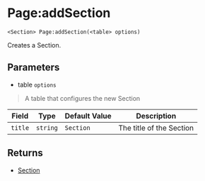 # Page:addSection
```
<Section> Page:addSection(<table> options)
```
Creates a Section.

## Parameters
* table `options`
> A table that configures the new Section

| Field   | Type     | Default Value | Description              |
| ------- | -------- | ------------- | ------------------------ |
| `title` | `string` | `Section`     | The title of the Section |

## Returns
* [Section](../Section/index.md)